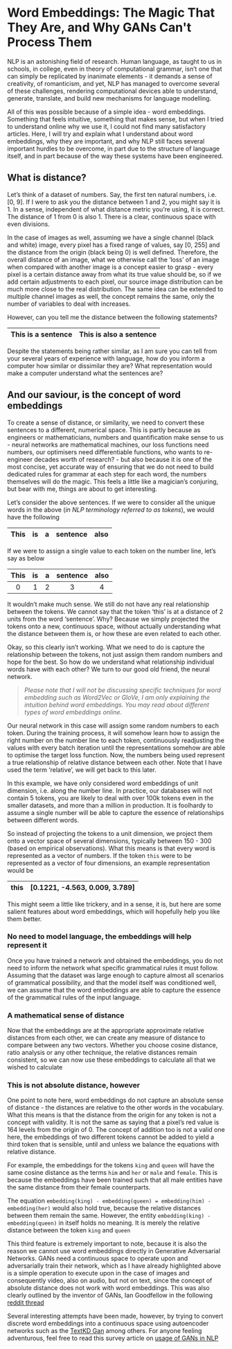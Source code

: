 # Word Embeddings: The Magic That They Are, and Why GANs Can't Process Them

NLP is an astonishing field of research. Human language, as taught to us in schools, in college, even in theory of computational grammar, isn’t one that can simply be replicated by inanimate elements - it demands a sense of creativity, of romanticism, and yet, NLP has managed to overcome several of these challenges, rendering computational devices able to understand, generate, translate, and build new mechanisms for language modelling. 

All of this was possible because of a simple idea - word embeddings. Something that feels intuitive, something that makes sense, but when I tried to understand online why we use it, I could not find many satisfactory articles. Here, I will try and explain what I understand about word embeddings, why they are important, and why NLP still faces several important hurdles to be overcome, in part due to the structure of language itself, and in part because of the way these systems have been engineered. 

## What is distance?

Let’s think of a dataset of numbers. Say, the first ten natural numbers, i.e. [0, 9]. If I were to ask you the distance between 1 and 2, you might say it is 1. In a sense, independent of what distance metric you’re using, it is correct. The distance of 1 from 0 is also 1. There is a clear, continuous space with even divisions. 

In the case of images as well, assuming we have a single channel (black and white) image, every pixel has a fixed range of values, say [0, 255] and the distance from the origin (black being 0) is well defined. Therefore, the overall distance of an image, what we otherwise call the ‘loss’ of an image when compared with another image is a concept easier to grasp - every pixel is a certain distance away from what its true value should be, so if we add certain adjustments to each pixel, our source image distribution can be much more close to the real distribution. The same idea can be extended to multiple channel images as well, the concept remains the same, only the number of variables to deal with increases.

However, can you tell me the distance between the following statements? 

| This is a sentence | This is also a sentence | 
|:---:|:---:| 

Despite the statements being rather similar, as I am sure you can tell from your several years of experience with language, how do you inform a computer how similar or dissimilar they are? What representation would make a computer understand what the sentences are?

## And our saviour, is the concept of word embeddings

To create a sense of distance, or similarity, we need to convert these sentences to a different, numerical space. This is partly because as engineers or mathematicians, numbers and quantification make sense to us - neural networks are mathematical machines, our loss functions need numbers, our optimisers need differentiable functions, who wants to re-engineer decades worth of research? - but also because it is one of the most concise, yet accurate way of ensuring that we do not need to build dedicated rules for grammar at each step for each word, the numbers themselves will do the magic. This feels a little like a magician’s conjuring, but bear with me, things are about to get interesting. 

Let’s consider the above sentences. If we were to consider all the unique words in the above (*in NLP terminology referred to as tokens*), we would have the following

| This  | is |a|sentence| also |
|---|---|---|---| ---|

If we were to assign a single value to each token on the number line, let’s say as below

| This  | is |a|sentence| also |
|:---:|:---:|:---:|:---:| :---:|
| 0 | 1| 2| 3| 4|

It wouldn’t make much sense. We still do not have any real relationship between the tokens. We cannot say that the token ‘this’ is at a distance of 2 units from the word ‘sentence’. Why? Because we simply projected the tokens onto a new, continuous space, without actually understanding what the distance between them is, or how these are even related to each other. 

Okay, so this clearly isn’t working. What we need to do is capture the relationship between the tokens, not just assign them random numbers and hope for the best. So how do we understand what relationship individual words have with each other? We turn to our good old friend, the neural network.

> *Please note that I will not be discussing specific techniques for word embedding such as Word2Vec or GloVe, I am only explaining the intuition behind word embeddings. You may read about different types of word embeddings online.* 

Our neural network in this case will assign some random numbers to each token. During the training process, it will somehow learn how to assign the right number on the number line to each token, continuously readjusting the values with every batch iteration until the representations somehow are able to optimise the target loss function. Now, the numbers being used represent a true relationship of relative distance between each other. Note that I have used the term ‘relative’, we will get back to this later. 

In this example, we have only considered word embeddings of unit dimension, i.e. along the number line. In practice, our databases will not contain 5 tokens, you are likely to deal with over 100k tokens even in the smaller datasets, and more than a million in production. It is foolhardy to assume a single number will be able to capture the essence of relationships between different words. 

So instead of projecting the tokens to a unit dimension, we project them onto a vector space of several dimensions, typically between 150 - 300 (based on empirical observations). What this means is that every word is represented as a vector of numbers. If the token ```this``` were to be represented as a vector of four dimensions, an example representation would be

| this              | [0.1221, -4.563, 0.009, 3.789] | 
|-------------------------------------|---------------------------| 

This might seem a little like trickery, and in a sense, it is, but here are some salient features about word embeddings, which will hopefully help you like them better.

### No need to model language, the embeddings will help represent it

Once you have trained a network and obtained the embeddings, you do not need to inform the network what specific grammatical rules it must follow. Assuming that the dataset was large enough to capture almost all scenarios of grammatical possibility, and that the model itself was conditioned well, we can assume that the word embeddings are able to capture the essence of the grammatical rules of the input language. 


### A mathematical sense of distance

Now that the embeddings are at the appropriate approximate relative distances from each other, we can create any measure of distance to compare between any two vectors. Whether you choose cosine distance, ratio analysis or any other technique, the relative distances remain consistent, so we can now use these embeddings to calculate all that we wished to calculate

### This is not absolute distance, however

One point to note here, word embeddings do not capture an absolute sense of distance - the distances are relative to the other words in the vocabulary. What this means is that the distance from the origin for any token is not a concept with validity. It is not the same as saying that a pixel’s red value is 164 levels from the origin of 0. The concept of addition too is not a valid one here, the embeddings of two different tokens cannot be added to yield a third token that is sensible, until and unless we balance the equations with relative distance. 

For example, the embeddings for the tokens ```king``` and ```queen``` will have the same cosine distance as the terms ```him``` and ```her``` or ```male``` and ```female```. This is because the embeddings have been trained such that all male entities have the same distance from their female counterparts. 

The equation ```embedding(king) - embedding(queen) = embedding(him) - embedding(her)``` would also hold true, because the relative distances between them remain the same. However, the entity ```embedding(king) - embedding(queen)``` in itself holds no meaning. It is merely the relative distance between the token ```king``` and ```queen```

This third feature is extremely important to note, because it is also the reason we cannot use word embeddings directly in Generative Adversarial Networks. GANs need a continuous space to operate upon and adversarially train their network, which as I have already highlighted above is a simple operation to execute upon in the case of images and consequently video, also on audio, but not on text, since the concept of absolute distance does not work with word embeddings. This was also clearly outlined by the inventor of GANs, Ian Goodfellow in the following [reddit thread](https://www.reddit.com/r/MachineLearning/comments/40ldq6/generative_adversarial_networks_for_text/) 

Several interesting attempts have been made, however, by trying to convert discrete word embeddings into a continuous space using autoencoder networks such as the [TextKD Gan](https://arxiv.org/abs/1905.01976) among others. For anyone feeling adventurous, feel free to read this survey article on [usage of GANs in NLP](https://arxiv.org/pdf/1705.10929.pdf)  



